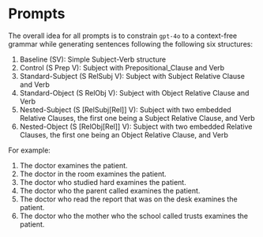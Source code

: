 # Prompts

The overall idea for all prompts is to constrain `gpt-4o` to a context-free grammar while generating sentences following the following six structures:

1) Baseline (SV): Simple Subject-Verb structure
2) Control (S Prep V): Subject with Prepositional_Clause and Verb
3) Standard-Subject (S RelSubj V): Subject with Subject Relative Clause and Verb
4) Standard-Object (S RelObj V): Subject with Object Relative Clause and Verb
5) Nested-Subject (S [RelSubj[Rel]] V): Subject with two embedded Relative Clauses, the first one being a Subject Relative Clause, and Verb
6) Nested-Object (S [RelObj[Rel]] V): Subject with two embedded Relative Clauses, the first one being an Object Relative Clause, and Verb

For example:

1. The doctor examines the patient.
2. The doctor in the room examines the patient.
3. The doctor who studied hard examines the patient.
4. The doctor who the parent called examines the patient.
5. The doctor who read the report that was on the desk examines the patient.
6. The doctor who the mother who the school called trusts examines the patient.
